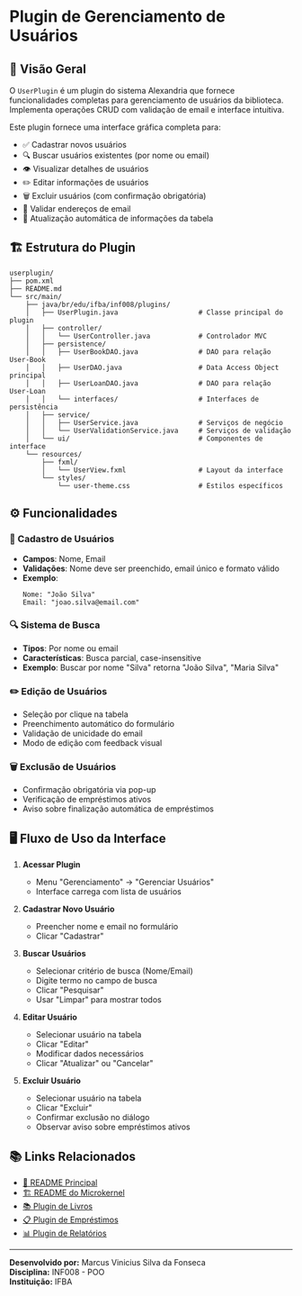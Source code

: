 # Plugin de Gerenciamento de Usuários

## 👥 Visão Geral

O `UserPlugin` é um plugin do sistema Alexandria que fornece funcionalidades completas para gerenciamento de usuários da biblioteca. Implementa operações CRUD com validação de email e interface intuitiva.

Este plugin fornece uma interface gráfica completa para:

- ✅ Cadastrar novos usuários
- 🔍 Buscar usuários existentes (por nome ou email)
- 👁️ Visualizar detalhes de usuários
- ✏️ Editar informações de usuários
- 🗑️ Excluir usuários (com confirmação obrigatória)
- 📧 Validar endereços de email
- 🔁 Atualização automática de informações da tabela

## 🏗️ Estrutura do Plugin

```
userplugin/
├── pom.xml
├── README.md
└── src/main/
    ├── java/br/edu/ifba/inf008/plugins/
    │   ├── UserPlugin.java                    # Classe principal do plugin
    │   ├── controller/
    │   │   └── UserController.java            # Controlador MVC
    │   ├── persistence/
    │   │   ├── UserBookDAO.java               # DAO para relação User-Book
    │   │   ├── UserDAO.java                   # Data Access Object principal
    │   │   ├── UserLoanDAO.java               # DAO para relação User-Loan
    │   │   └── interfaces/                    # Interfaces de persistência
    │   ├── service/
    │   │   ├── UserService.java               # Serviços de negócio
    │   │   └── UserValidationService.java     # Serviços de validação
    │   └── ui/                                # Componentes de interface
    └── resources/
        ├── fxml/
        │   └── UserView.fxml                  # Layout da interface
        └── styles/
            └── user-theme.css                 # Estilos específicos
```

## ⚙️ Funcionalidades

### 📝 Cadastro de Usuários
- **Campos**: Nome, Email
- **Validações**: Nome deve ser preenchido, email único e formato válido
- **Exemplo**:
  ```
  Nome: "João Silva"
  Email: "joao.silva@email.com"
  ```

### 🔍 Sistema de Busca
- **Tipos**: Por nome ou email
- **Características**: Busca parcial, case-insensitive
- **Exemplo**: Buscar por nome "Silva" retorna "João Silva", "Maria Silva"

### ✏️ Edição de Usuários
- Seleção por clique na tabela
- Preenchimento automático do formulário
- Validação de unicidade do email
- Modo de edição com feedback visual

### 🗑️ Exclusão de Usuários
- Confirmação obrigatória via pop-up
- Verificação de empréstimos ativos
- Aviso sobre finalização automática de empréstimos

## 🖥️ Fluxo de Uso da Interface

1. **Acessar Plugin**
   - Menu "Gerenciamento" → "Gerenciar Usuários"
   - Interface carrega com lista de usuários

2. **Cadastrar Novo Usuário**
   - Preencher nome e email no formulário
   - Clicar "Cadastrar"

3. **Buscar Usuários**
   - Selecionar critério de busca (Nome/Email)
   - Digite termo no campo de busca
   - Clicar "Pesquisar"
   - Usar "Limpar" para mostrar todos

4. **Editar Usuário**
   - Selecionar usuário na tabela
   - Clicar "Editar"
   - Modificar dados necessários
   - Clicar "Atualizar" ou "Cancelar"

5. **Excluir Usuário**
   - Selecionar usuário na tabela
   - Clicar "Excluir"
   - Confirmar exclusão no diálogo
   - Observar aviso sobre empréstimos ativos

## 📚 Links Relacionados

- [📖 README Principal](../../../README.md)
- [🏗️ README do Microkernel](../../README.md)
- [📚 Plugin de Livros](../bookplugin/README.md)
- [📋 Plugin de Empréstimos](../loanplugin/README.md)
- [📊 Plugin de Relatórios](../reportplugin/README.md)

---

**Desenvolvido por:** Marcus Vinicius Silva da Fonseca  
**Disciplina:** INF008 - POO  
**Instituição:** IFBA
